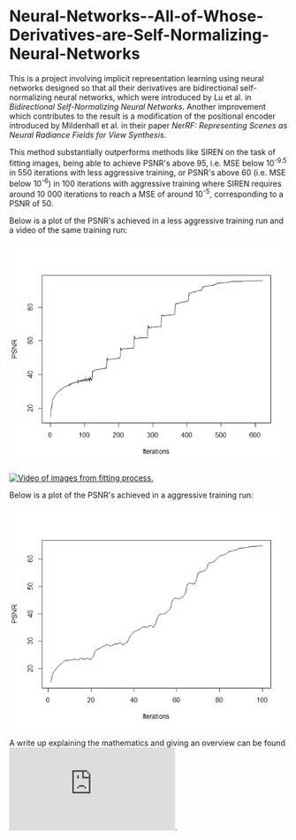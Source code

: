 # Neural-Networks--All-of-Whose-Derivatives-are-Self-Normalizing-Neural-Networks

This is a project involving implicit representation learning using neural networks designed so that all their derivatives are bidirectional self-normalizing neural networks, which were introduced by Lu et al. in <I>Bidirectional Self-Normalizing Neural Networks</I>. Another improvement which contributes to the result is a modification of the positional encoder introduced by Mildenhall et al. in their paper <I>NerRF: Representing Scenes as Neural Radiance Fields for View Synthesis</I>.

This method substantially outperforms methods like SIREN on the task of fitting images, being able to achieve PSNR's above 95, i.e. MSE below 10<SUP>-9.5</SUP> in 550 iterations with less aggressive training, or PSNR's above 60 (i.e. MSE below 10<SUP>-6</SUP>) in 100 iterations with aggressive training where SIREN requires around 10 000 iterations to reach a MSE of around 10<SUP>-5</SUP>, corresponding to a PSNR of 50.

Below is a plot of the PSNR's achieved in a less aggressive training run and a video of the same training run:

![Plot of PSNR's.](https://raw.githubusercontent.com/mlaang/Neural-Networks--All-of-Whose-Derivatives-are-Self-Normalizing-Neural-Networks/master/PSNR-with-less-aggressive-training.png)

[![Video of images from fitting process.](https://img.youtube.com/vi/XYz6ayaKG_g/0.jpg)](https://www.youtube.com/watch?v=XYz6ayaKG_g)

Below is a plot of the PSNR's achieved in a aggressive training run:

![Plot of PSNR's.](https://raw.githubusercontent.com/mlaang/Neural-Networks--All-of-Whose-Derivatives-are-Self-Normalizing-Neural-Networks/master/PSNR-with-aggressive-training.png)

A write up explaining the mathematics and giving an overview can be found ![here](https://raw.githubusercontent.com/mlaang/Neural-Networks--All-of-Whose-Derivatives-are-Self-Normalizing-Neural-Networks/master/NN's%20All%20of%20Whose%20Derivatives%20are%20Self-Normalizing%20Neural%20Networks.pdf).
